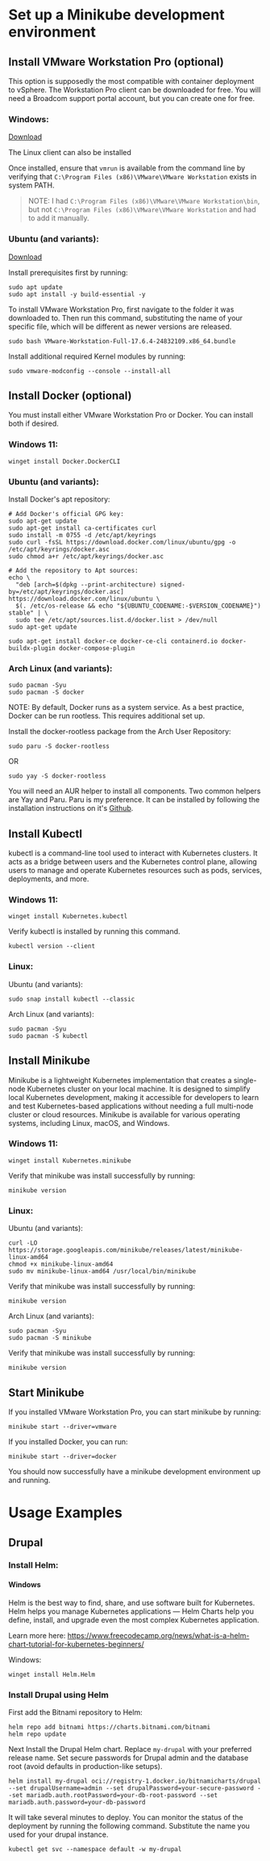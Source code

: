 # Set up a Minikube development environment
## Install VMware Workstation Pro (optional)
This option is supposedly the most compatible with container deployment to vSphere. The Workstation Pro client can be downloaded for free. You will need a Broadcom support portal account, but you can create one for free.

### Windows: 
[Download](https://support.broadcom.com/group/ecx/productfiles?subFamily=VMware%20Workstation%20Pro&displayGroup=VMware%20Workstation%20Pro%2017.0%20for%20Windows&release=17.6.4&os=&servicePk=&language=EN&freeDownloads=true)

The Linux client can also be installed 

Once installed, ensure that `vmrun` is available from the command line by verifying that `C:\Program Files (x86)\VMware\VMware Workstation` exists in system PATH. 

> NOTE: I had `C:\Program Files (x86)\VMware\VMware Workstation\bin`, but not `C:\Program Files (x86)\VMware\VMware Workstation` and had to add it manually.

### Ubuntu (and variants): 
[Download](https://support.broadcom.com/group/ecx/productfiles?subFamily=VMware%20Workstation%20Pro&displayGroup=VMware%20Workstation%20Pro%2017.0%20for%20Linux&release=17.6.4&os=&servicePk=&language=EN&freeDownloads=true)

Install prerequisites first by running: 
```
sudo apt update
sudo apt install -y build-essential -y
```

To install VMware Workstation Pro, first navigate to the folder it was downloaded to. Then run this command, substituting the name of your specific file, which will be different as newer versions are released.
```
sudo bash VMware-Workstation-Full-17.6.4-24832109.x86_64.bundle
```

Install additional required Kernel modules by running:
```
sudo vmware-modconfig --console --install-all
```

## Install Docker (optional)
You must install either VMware Workstation Pro or Docker. You can install both if desired.

### Windows 11:  
```
winget install Docker.DockerCLI
```

### Ubuntu (and variants):  
Install Docker's apt repository:
```
# Add Docker's official GPG key:
sudo apt-get update
sudo apt-get install ca-certificates curl
sudo install -m 0755 -d /etc/apt/keyrings
sudo curl -fsSL https://download.docker.com/linux/ubuntu/gpg -o /etc/apt/keyrings/docker.asc
sudo chmod a+r /etc/apt/keyrings/docker.asc

# Add the repository to Apt sources:
echo \
  "deb [arch=$(dpkg --print-architecture) signed-by=/etc/apt/keyrings/docker.asc] https://download.docker.com/linux/ubuntu \
  $(. /etc/os-release && echo "${UBUNTU_CODENAME:-$VERSION_CODENAME}") stable" | \
  sudo tee /etc/apt/sources.list.d/docker.list > /dev/null
sudo apt-get update
```
```
sudo apt-get install docker-ce docker-ce-cli containerd.io docker-buildx-plugin docker-compose-plugin
```

### Arch Linux (and variants):  
```
sudo pacman -Syu
sudo pacman -S docker
```
NOTE: By default, Docker runs as a system service. As a best practice, Docker can be run rootless. This requires additional set up.

Install the docker-rootless package from the Arch User Repository: 
```
sudo paru -S docker-rootless
```
OR
```
sudo yay -S docker-rootless
```
You will need an AUR helper to install all components. Two common helpers are Yay and Paru. Paru is my preference. It can be installed by following the installation instructions on it's [Github](https://github.com/Morganamilo/paru).

## Install Kubectl
kubectl is a command-line tool used to interact with Kubernetes clusters. It acts as a bridge between users and the Kubernetes control plane, allowing users to manage and operate Kubernetes resources such as pods, services, deployments, and more.

### Windows 11: 
```
winget install Kubernetes.kubectl
```
Verify kubectl is installed by running this command.
```
kubectl version --client
```
### Linux:
Ubuntu (and variants):  
```
sudo snap install kubectl --classic
```

Arch Linux (and variants):
```
sudo pacman -Syu
sudo pacman -S kubectl
```

## Install Minikube
Minikube is a lightweight Kubernetes implementation that creates a single-node Kubernetes cluster on your local machine. It is designed to simplify local Kubernetes development, making it accessible for developers to learn and test Kubernetes-based applications without needing a full multi-node cluster or cloud resources. Minikube is available for various operating systems, including Linux, macOS, and Windows.

### Windows 11:
```
winget install Kubernetes.minikube
```
Verify that minikube was install successfully by running:
```
minikube version
```

### Linux:
Ubuntu (and variants):  
```
curl -LO https://storage.googleapis.com/minikube/releases/latest/minikube-linux-amd64
chmod +x minikube-linux-amd64
sudo mv minikube-linux-amd64 /usr/local/bin/minikube
```
Verify that minikube was install successfully by running:
```
minikube version
```

Arch Linux (and variants):
```
sudo pacman -Syu
sudo pacman -S minikube
```
Verify that minikube was install successfully by running:
```
minikube version
```

## Start Minikube
If you installed VMware Workstation Pro, you can start minikube by running: 
```
minikube start --driver=vmware
```
If you installed Docker, you can run: 
```
minikube start --driver=docker
```
You should now successfully have a minikube development environment up and running. 

# Usage Examples
## Drupal
### Install Helm:
#### Windows
Helm is the best way to find, share, and use software built for Kubernetes. Helm helps you manage Kubernetes applications — Helm Charts help you define, install, and upgrade even the most complex Kubernetes application.

Learn more here: https://www.freecodecamp.org/news/what-is-a-helm-chart-tutorial-for-kubernetes-beginners/

Windows: 
```
winget install Helm.Helm
```
### Install Drupal using Helm
First add the Bitnami repository to Helm:
```
helm repo add bitnami https://charts.bitnami.com/bitnami
helm repo update
```
Next Install the Drupal Helm chart. Replace `my-drupal` with your preferred release name. Set secure passwords for Drupal admin and the database root (avoid defaults in production-like setups).
```
helm install my-drupal oci://registry-1.docker.io/bitnamicharts/drupal --set drupalUsername=admin --set drupalPassword=your-secure-password --set mariadb.auth.rootPassword=your-db-root-password --set mariadb.auth.password=your-db-password
```
It will take several minutes to deploy. You can monitor the status of the deployment by running the following command. Substitute the name you used for your drupal instance. 
```
kubectl get svc --namespace default -w my-drupal
``` 